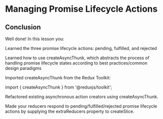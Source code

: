 # Managing Promise Lifecycle Actions

## Conclusion

Well done! In this lesson you:

Learned the three promise lifecycle actions: pending, fulfilled, and rejected

Learned how to use createAsyncThunk, which abstracts the process of handling promise lifecycle states according to best practices/common design paradigms

Imported createAsyncThunk from the Redux Toolkit:

import { createAsyncThunk } from '@reduxjs/toolkit';

Refactored existing asynchronous action creators using createAsyncThunk.

Made your reducers respond to pending/fulfilled/rejected promise lifecycle actions by supplying the extraReducers property to createSlice.
